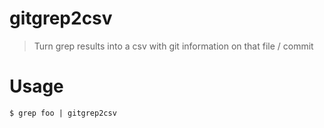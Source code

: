 # gitgrep2csv

> Turn grep results into a csv with git information on that file / commit

# Usage

```
$ grep foo | gitgrep2csv
```
